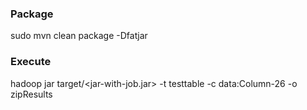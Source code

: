 ### Package
  sudo mvn clean package -Dfatjar
  
### Execute
  hadoop jar target/<jar-with-job.jar> -t testtable -c data:Column-26 -o zipResults
